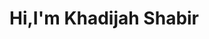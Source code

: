 <h1>Hi,I'm Khadijah Shabir</h1>

<!--
**khadijah-Shabir/Khadijah-Shabir** is a ✨ _special_ ✨ repository because its `README.md` (this file) appears on your GitHub profile.


- ⚡ Principal UGRAD GRANTEE for SPRING 2025
- ⚡ Content Writer by passion 
- ⚡ LOVE working with Tech business ventures, helping them with their writing needs. 
- 🌱 Practicing Leetcode at ICodeGuru
- 🌱 Actively working on DSA and Leetcode problems 
- 🌱 Actively working on my Typing speed
- 💬 Don't hesitate to reach out for Business and Coding related discussions. 
- 😄 <b>2024 goals:<b> DSA and Leetcode Proficiency along with MERN stack dev
- 📫 How to reach me: 



-->
